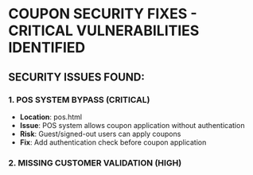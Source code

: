 # COUPON SECURITY FIXES - CRITICAL VULNERABILITIES IDENTIFIED

## SECURITY ISSUES FOUND:

### 1. POS SYSTEM BYPASS (CRITICAL)
- **Location**: pos.html
- **Issue**: POS system allows coupon application without authentication
- **Risk**: Guest/signed-out users can apply coupons
- **Fix**: Add authentication check before coupon application

### 2. MISSING CUSTOMER VALIDATION (HIGH)
